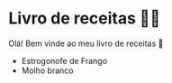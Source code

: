 # Livro de receitas :woman_cook:

Olá! Bem vinde ao meu livro de receitas :wave:

- Estrogonofe de Frango
- Molho branco
